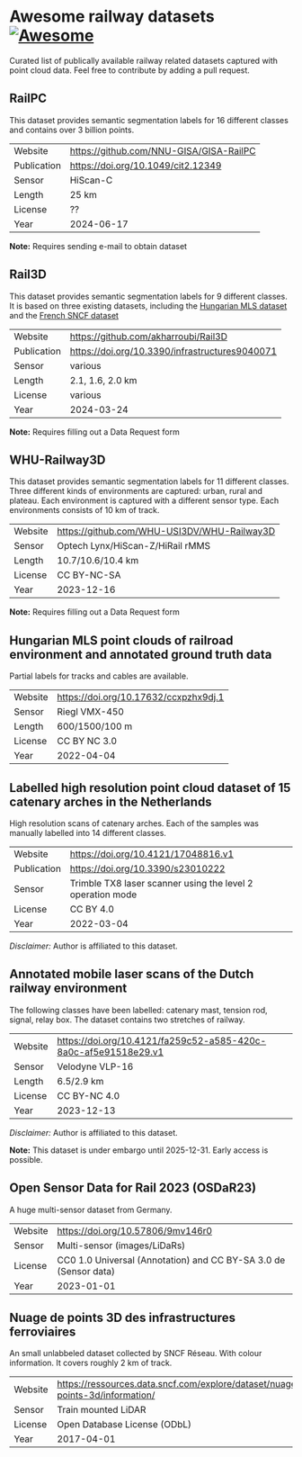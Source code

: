 # Awesome railway datasets [![Awesome](https://awesome.re/badge-flat.svg)](https://awesome.re)
Curated list of publically available railway related datasets captured with point cloud data. Feel free to contribute by adding a pull request.

## RailPC 
This dataset provides semantic segmentation labels for 16 different classes and contains over 3 billion points.

|   |   |
|---|---|
| Website | https://github.com/NNU-GISA/GISA-RailPC |
| Publication | https://doi.org/10.1049/cit2.12349 |
| Sensor | HiScan-C |
| Length | 25 km |
| License | ?? |
| Year | 2024-06-17 |

**Note:** Requires sending e-mail to obtain dataset

## Rail3D
This dataset provides semantic segmentation labels for 9 different classes. It is based on three existing datasets, including the [Hungarian MLS dataset](#hungarian-mls-point-clouds-of-railroad-environment-and-annotated-ground-truth-data) and the [French SNCF dataset](#nuage-de-points-3d-des-infrastructures-ferroviaires)

|   |   |
|---|---|
| Website | https://github.com/akharroubi/Rail3D |
| Publication | https://doi.org/10.3390/infrastructures9040071 |
| Sensor | various |
| Length | 2.1, 1.6, 2.0 km |
| License | various |
| Year | 2024-03-24 |

**Note:** Requires filling out a Data Request form

## WHU-Railway3D
This dataset provides semantic segmentation labels for 11 different classes. Three different kinds of environments are captured: urban, rural and plateau. Each environment is captured with a different sensor type. Each environments consists of 10 km of track.

|   |   |
|---|---|
| Website | https://github.com/WHU-USI3DV/WHU-Railway3D |
| Sensor | Optech Lynx/HiScan-Z/HiRail rMMS |
| Length | 10.7/10.6/10.4 km |
| License | CC BY-NC-SA |
| Year | 2023-12-16 |

**Note:** Requires filling out a Data Request form

## Hungarian MLS point clouds of railroad environment and annotated ground truth data
Partial labels for tracks and cables are available.

|   |   |
|---|---|
| Website | https://doi.org/10.17632/ccxpzhx9dj.1 |
| Sensor | Riegl VMX-450 |
| Length | 600/1500/100 m |
| License | CC BY NC 3.0 |
| Year | 2022-04-04 |

## Labelled high resolution point cloud dataset of 15 catenary arches in the Netherlands
High resolution scans of catenary arches. Each of the samples was manually labelled into 14 different classes.

|   |   |
|---|---|
| Website | https://doi.org/10.4121/17048816.v1 |
| Publication | https://doi.org/10.3390/s23010222 |
| Sensor | Trimble TX8 laser scanner using the level 2 operation mode |
| License | CC BY 4.0 |
| Year | 2022-03-04 |

*Disclaimer:* Author is affiliated to this dataset.

## Annotated mobile laser scans of the Dutch railway environment
The following classes have been labelled: catenary mast, tension rod, signal, relay box. The dataset contains two stretches of railway.

|   |   |
|---|---|
| Website | https://doi.org/10.4121/fa259c52-a585-420c-8a0c-af5e91518e29.v1|
| Sensor | Velodyne VLP-16 |
| Length | 6.5/2.9 km |
| License | CC BY-NC 4.0 |
| Year | 2023-12-13 |

*Disclaimer:* Author is affiliated to this dataset.

**Note:** This dataset is under embargo until 2025-12-31. Early access is possible.

## Open Sensor Data for Rail 2023 (OSDaR23)
A huge multi-sensor dataset from Germany.

|   |   |
|---|---|
| Website | https://doi.org/10.57806/9mv146r0 |
| Sensor | Multi-sensor (images/LiDaRs) |
| License | CC0 1.0 Universal (Annotation) and CC BY-SA 3.0 de (Sensor data) |
| Year| 2023-01-01 |

## Nuage de points 3D des infrastructures ferroviaires 
An small unlabbeled dataset collected by SNCF Réseau. With colour information. It covers roughly 2 km of track.

|   |   |
|---|---|
| Website | https://ressources.data.sncf.com/explore/dataset/nuage-points-3d/information/|
| Sensor | Train mounted LiDAR |
| License | Open Database License (ODbL) |
| Year | 2017-04-01 |
